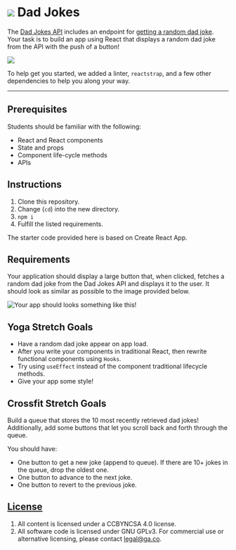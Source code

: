 # ![](https://ga-dash.s3.amazonaws.com/production/assets/logo-9f88ae6c9c3871690e33280fcf557f33.png) Dad Jokes 


The [Dad Jokes API](https://icanhazdadjoke.com/api) includes an endpoint for [getting a random dad joke](https://icanhazdadjoke.com/api#fetch-a-random-dad-joke). Your task is to build an app using React that displays a random dad joke from the API with the push of a button!

![](https://media.giphy.com/media/1woSafF6fSRUa40iTr/giphy.gif)<br>

To help get you started, we added a linter, `reactstrap`, and a few other dependencies to help you along your way.

---

## Prerequisites

Students should be familiar with the following: 

-   React and React components
-   State and props
-   Component life-cycle methods
-   APIs

## Instructions

1.  Clone this repository.
1.  Change (`cd`) into the new directory.
1.  `npm i`
1.  Fulfill the listed requirements.

The starter code provided here is based on Create React App. 

## Requirements

Your application should display a large button that, when clicked, fetches a random dad joke from the Dad Jokes API and displays it to the user. It should look as similar as possible to the image provided below.

![Your app should looks something like this!](https://drive.google.com/file/d/1N_aFEN18nua-42HhgessxE3XwnqBbz-K/view)

## Yoga Stretch Goals 

* Have a random dad joke appear on app load.
* After you write your components in traditional React, then rewrite functional components using `Hooks`. 
* Try using `useEffect` instead of the component traditional lifecycle methods.
* Give your app some style!


## Crossfit Stretch Goals

Build a queue that stores the 10 most recently retrieved dad jokes! Additionally, add some buttons that let you scroll back and forth through the queue.

You should have:

* One button to get a new joke (append to queue). If there are 10+ jokes in the queue, drop the oldest one.
* One button to advance to the next joke.
* One button to revert to the previous joke.

## [License](LICENSE)

1.  All content is licensed under a CC­BY­NC­SA 4.0 license.
1.  All software code is licensed under GNU GPLv3. For commercial use or
    alternative licensing, please contact legal@ga.co.

